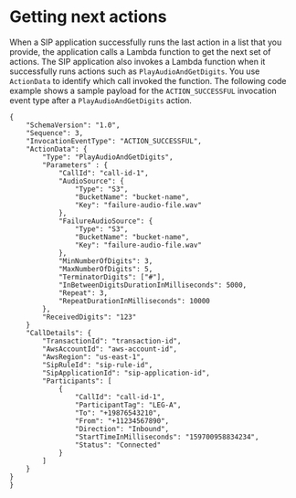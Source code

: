 # Getting next actions<a name="use-case-2"></a>

When a SIP application successfully runs the last action in a list that you provide, the application calls a Lambda function to get the next set of actions\. The SIP application also invokes a Lambda function when it successfully runs actions such as `PlayAudioAndGetDigits`\. You use `ActionData` to identify which call invoked the function\. The following code example shows a sample payload for the `ACTION_SUCCESSFUL` invocation event type after a `PlayAudioAndGetDigits` action\.

```
{
    "SchemaVersion": "1.0",
    "Sequence": 3,
    "InvocationEventType": "ACTION_SUCCESSFUL",
    "ActionData": {
        "Type": "PlayAudioAndGetDigits",
        "Parameters" : {
            "CallId": "call-id-1",
            "AudioSource": {
                "Type": "S3",
                "BucketName": "bucket-name",
                "Key": "failure-audio-file.wav"
            },
            "FailureAudioSource": {
                "Type": "S3",
                "BucketName": "bucket-name",
                "Key": "failure-audio-file.wav"
            },
            "MinNumberOfDigits": 3,
            "MaxNumberOfDigits": 5,
            "TerminatorDigits": ["#"],
            "InBetweenDigitsDurationInMilliseconds": 5000,
            "Repeat": 3,
            "RepeatDurationInMilliseconds": 10000
        },
        "ReceivedDigits": "123"
    }
    "CallDetails": {
        "TransactionId": "transaction-id",
        "AwsAccountId": "aws-account-id",
        "AwsRegion": "us-east-1",
        "SipRuleId": "sip-rule-id",
        "SipApplicationId": "sip-application-id",
        "Participants": [
            {
                "CallId": "call-id-1",
                "ParticipantTag": "LEG-A",
                "To": "+19876543210",
                "From": "+11234567890",
                "Direction": "Inbound",
                "StartTimeInMilliseconds": "159700958834234",
                "Status": "Connected"
            }
        ]
    }
}
}
```